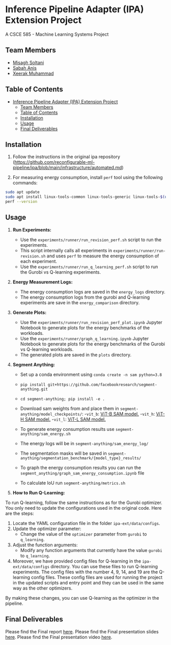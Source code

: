 # Inference Pipeline Adapter (IPA) Extension Project

A CSCE 585 - Machine Learning Systems Project

## Team Members

- [Misagh Soltani](https://github.com/misaghsoltani)
- [Sabah Anis](https://github.com/Sabah98)
- [Xeerak Muhammad](https://github.com/x33rak)

## Table of Contents

- [Inference Pipeline Adapter (IPA) Extension Project](#inference-pipeline-adapter-ipa-extension-project)
  - [Team Members](#team-members)
  - [Table of Contents](#table-of-contents)
  - [Installation](#installation)
  - [Usage](#usage)
  - [Final Deliverables](#final-deliverables)

## Installation

1. Follow the instructions in the original ipa repository (https://github.com/reconfigurable-ml-pipeline/ipa/blob/main/infrastructure/automated.md)

2. For measuring energy consumption, install `perf` tool using the following commands:

```bash
sudo apt update
sudo apt install linux-tools-common linux-tools-generic linux-tools-$(uname -r)
perf --version
```

## Usage

1. **Run Experiments:**

   - Use the `experiments/runner/run_revision_perf.sh` script to run the experiments.
   - This script internally calls all experiments in `experiments/runner/run-revision.sh` and uses `perf` to measure the energy consumption of each experiment.
   - Use the `experiments/runner/run_q_learning_perf.sh` script to run the Gurobi vs Q-learning experiments.

2. **Energy Measurement Logs:**

   - The energy consumption logs are saved in the `energy_logs` directory.
   - The energy consumption logs from the gurobi and Q-learning experiments are save in the `energy_comparison` directory.

3. **Generate Plots:**

   - Use the `experiments/runner/run_revision_perf_plot.ipynb` Jupyter Notebook to generate plots for the energy benchmarks of the workloads.
   - Use the `experiments/runner/graph_q_learning.ipynb` Jupyter Notebook to generate plots for the energy benchmarks of the Gurobi vs Q-learning workloads.
   - The generated plots are saved in the `plots` directory.

4. **Segment Anything:**

   - Set up a conda environment using `conda create -n sam python=3.8`
   - `pip install git+https://github.com/facebookresearch/segment-anything.git`
   - `cd segment-anything; pip install -e .`
   - Download sam weights from and place them in `segment-anything/model_checkpoints/`: -`vit_b`: [ViT-B SAM model.](https://dl.fbaipublicfiles.com/segment_anything/sam_vit_b_01ec64.pth) -`vit_h`: [ViT-H SAM model.](https://dl.fbaipublicfiles.com/segment_anything/sam_vit_h_4b8939.pth) -`vit_l`: [ViT-L SAM model.](https://dl.fbaipublicfiles.com/segment_anything/sam_vit_l_0b3195.pth)

   - To generate energy consumption results use `segment-anything/sam_energy.sh`
   - The energy logs will be in `segment-anything/sam_energy_log/`
   - The segmentation masks will be saved in `segment-anything/segmentation_benchmark/{model_type}_results/`
   - To graph the energy consumption results you can run the `segment_anything/graph_sam_energy_consumption.ipynb` file

   - To calculate IoU run `segment-anything/metrics.sh`

5. **How to Run Q-Learning:**

To run Q-learning, follow the same instructions as for the Gurobi optimizer. You only need to update the configurations used in the original code. Here are the steps:

1. Locate the YAML configuration file in the folder `ipa-ext/data/configs`.
2. Update the optimizer parameter:
   - Change the value of the `optimizer` parameter from `gurobi` to `q_learning`.
3. Adjust the function arguments:
   - Modify any function arguments that currently have the value `gurobi` to `q_learning`.
4. Moreover, we have provided config files for Q-learning in the `ipa-ext/data/configs` directory. You can use these files to run Q-learning experiments. The config files with the number 4, 9, 14, and 19 are the Q-learning config files. These config files are used for running the project in the updated scripts and entry point and they can be used in the same way as the other optimizers.

By making these changes, you can use Q-learning as the optimizer in the pipeline.

## Final Deliverables

Please find the Final report [here](FinalReport.pdf).
Please find the Final presentation slides [here](FinalPresentation.pdf).
Please find the Final presentation video [here](https://youtu.be/Qzqs_lrlGQg).

